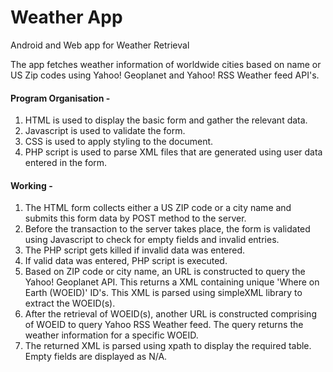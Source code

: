 Weather App
===========

Android and Web app for Weather Retrieval

The app fetches weather information of worldwide cities based on name or US
Zip codes using Yahoo! Geoplanet and Yahoo! RSS Weather feed API's.

#### Program Organisation -
1. HTML is used to display the basic form and gather the relevant data.
2. Javascript is used to validate the form.
3. CSS is used to apply styling to the document.
4. PHP script is used to parse XML files that are generated using user data 
   entered in the form.

#### Working - 
1. The HTML form collects either a US ZIP code or a city name and submits this form data by POST method to the server.
2. Before the transaction to the server takes place, the form is validated using Javascript to check for empty fields and invalid entries.
3. The PHP script gets killed if invalid data was entered.
4. If valid data was entered, PHP script is executed.
5. 	Based on ZIP code or city name, an URL is constructed to query the Yahoo! Geoplanet API. This returns a XML containing unique 'Where on Earth (WOEID)' ID's. This XML is parsed using simpleXML library to extract the WOEID(s).
6. 	After the retrieval of WOEID(s), another URL is constructed comprising of WOEID to query Yahoo RSS Weather feed. The query returns the weather information for a specific WOEID.
7. 	The returned XML is parsed using xpath to display the required table. Empty fields are displayed as N/A.


